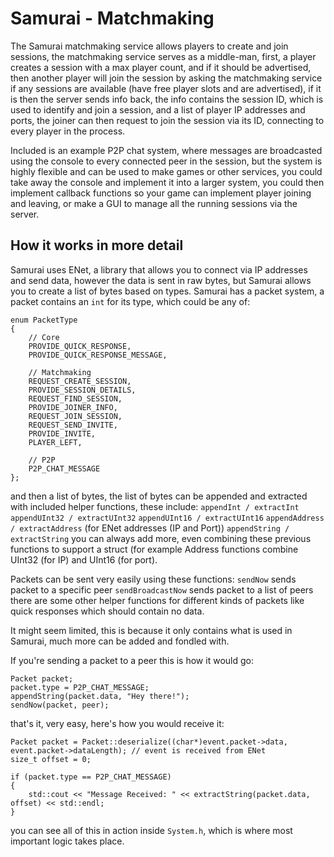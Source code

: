 # Samurai - Matchmaking
The Samurai matchmaking service allows players to create and join sessions, the matchmaking service serves as a middle-man, first, a player creates a session with a max player count, and if it should be advertised, then another player will join the session by asking the matchmaking service if any sessions are available (have free player slots and are advertised), if it is then the server sends info back, the info contains the session ID, which is used to identify and join a session, and a list of player IP addresses and ports, the joiner can then request to join the session via its ID, connecting to every player in the process.

Included is an example P2P chat system, where messages are broadcasted using the console to every connected peer in the session, but the system is highly flexible and can be used to make games or other services, you could take away the console and implement it into a larger system, you could then implement callback functions so your game can implement player joining and leaving, or make a GUI to manage all the running sessions via the server.

## How it works in more detail
Samurai uses ENet, a library that allows you to connect via IP addresses and send data, however the data is sent in raw bytes, but Samurai allows you to create a list of bytes based on types. Samurai has a packet system, a packet contains an `int` for its type, which could be any of:

    enum PacketType
    {
        // Core
        PROVIDE_QUICK_RESPONSE,
        PROVIDE_QUICK_RESPONSE_MESSAGE,

        // Matchmaking
        REQUEST_CREATE_SESSION,
        PROVIDE_SESSION_DETAILS,
        REQUEST_FIND_SESSION,
        PROVIDE_JOINER_INFO,
        REQUEST_JOIN_SESSION,
        REQUEST_SEND_INVITE,
        PROVIDE_INVITE,
        PLAYER_LEFT,

        // P2P
        P2P_CHAT_MESSAGE
    };
and then a list of bytes, the list of bytes can be appended and extracted with included helper functions, these include:
`appendInt / extractInt`
`appendUInt32 / extractUInt32`
`appendUInt16 / extractUInt16`
`appendAddress / extractAddress` (for ENet addresses (IP and Port))
`appendString / extractString`
you can always add more, even combining these previous functions to support a struct (for example Address functions combine UInt32 (for IP) and UInt16 (for port).

Packets can be sent very easily using these functions:
`sendNow` sends packet to a specific peer
`sendBroadcastNow` sends packet to a list of peers
there are some other helper functions for different kinds of packets like quick responses which should contain no data.

It might seem limited, this is because it only contains what is used in Samurai, much more can be added and fondled with.

If you're sending a packet to a peer this is how it would go:

    Packet packet;
    packet.type = P2P_CHAT_MESSAGE;
    appendString(packet.data, "Hey there!");
    sendNow(packet, peer);
that's it, very easy, here's how you would receive it:

    Packet packet = Packet::deserialize((char*)event.packet->data, event.packet->dataLength); // event is received from ENet
    size_t offset = 0;
    
    if (packet.type == P2P_CHAT_MESSAGE)
    {
    	std::cout << "Message Received: " << extractString(packet.data, offset) << std::endl;
    }

you can see all of this in action inside `System.h`, which is where most important logic takes place.
